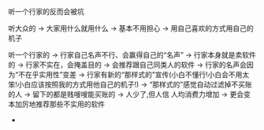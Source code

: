 
听一个行家的反而会被坑

听大众的 -> 大家用什么就用什么 -> 基本不用担心 -> 用自己喜欢的方式用自己的机子

听一个行家的 -> 行家自己名声不行、会赢得自己的“名声” -> 行家本身就是卖软件的 -> 行家不实在，会掩盖目的 -> 会推荐跟自己同类人的软件 -> 行家的名声会因为“不在乎实用性”变差 -> 行家有新的“那样式的”宣传(小白不懂行!小白会不用太笨!小白应该按照我的方式用他自己的机子!) -> “那样式的”感觉自动过滤掉不买账的人 -> 留下的都是贱嗖嗖能买账的 -> 人少了,但人信 人均消费力增加 -> 更会变本加厉地推荐那些不实用的软件



-
